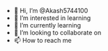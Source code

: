 - 👋 Hi, I’m @Akash5744100
- 👀 I’m interested in learning
- 🌱 I’m currently learning
- 💞️ I’m looking to collaborate on
- 📫 How to reach me 

<!---
Akash5744100/Akash5744100 is a ✨ special ✨ repository because its `README.md` (this file) appears on your GitHub profile.
You can click the Preview link to take a look at your changes.
--->
